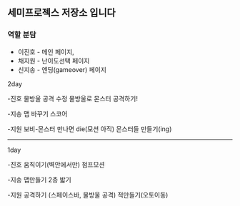 
## 세미프로젝스 저장소 입니다

### 역할 분담
* 이진호 - 메인 페이지,
* 채지원 - 난이도선택 페이지
* 신지송 - 엔딩(gameover) 페이지


2day


-진호
물방울 공격 수정
물방울로 몬스터 공격하기!

-지송
맵 바꾸기
스코어

-지원
보비-몬스터 만나면 die(모션 아직)
몬스터들 만들기(ing)

-----------------

1day


-진호
움직이기(벽안에서만) 
점프모션 

-지송
맵만들기 
2층 밟기

-지원
공격하기 (스페이스바, 물방울 공격) 
적만들기(오토이동)
